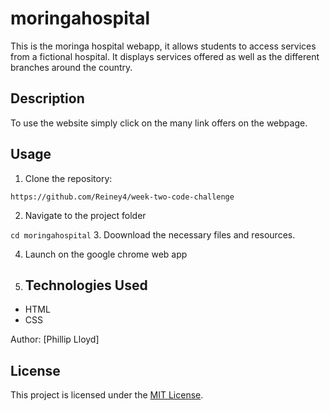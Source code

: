 # moringahospital

This is the moringa hospital webapp, it allows students to access services from a fictional hospital. It displays services offered as well as the different branches around the country.


## Description

To use the website simply click on the many link offers on the webpage.

## Usage

1. Clone the repository:

`https://github.com/Reiney4/week-two-code-challenge`

2. Navigate to the project folder

`cd moringahospital`
3. Doownload the necessary files and resources.

4. Launch on the google chrome web app
5. ## Technologies Used

- HTML
- CSS



Author: [Phillip Lloyd]

## License

This project is licensed under the [MIT License](LICENSE).

